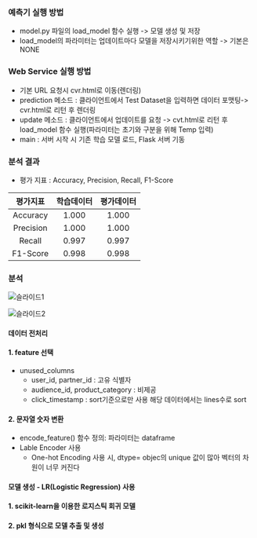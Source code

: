 
### 예측기 실행 방법
- model.py 파일의 load_model 함수 실행 -> 모델 생성 및 저장
- load_model의 파라미터는 업데이트마다 모델을 저장시키기위한 역할 -> 기본은 NONE

### Web Service 실행 방법
- 기본 URL 요청시 cvr.html로 이동(렌더링)
- prediction 메소드 : 클라이언트에서 Test Dataset을 입력하면 데이터 포맷팅->  cvr.html로 리턴 후 렌더링
- update 메소드 : 클라이언트에서 업데이트를 요청 -> cvt.html로 리턴 후 load_model 함수 실행(파라미터는 초기와 구분을 위해 Temp 입력)
- main : 서버 시작 시 기존 학습 모델 로드, Flask 서버 기동

### 분석 결과
- 평가 지표 : Accuracy, Precision, Recall, F1-Score


|평가지표|학습데이터|평가데이터|
|:--:|:--:|:--:|
|Accuracy|1.000|1.000|
|Precision|1.000|1.000|
|Recall|0.997|0.997|
|F1-Score|0.998|0.998|


### 분석

![슬라이드1](https://user-images.githubusercontent.com/74284500/116784388-eeb8b780-aace-11eb-89d2-9da6cd24ae74.JPG)

![슬라이드2](https://user-images.githubusercontent.com/74284500/116784472-5a028980-aacf-11eb-9783-000201e5a061.JPG)

#### 데이터 전처리
#### 1. feature 선택
- unused_columns 
  - user_id, partner_id : 고유 식별자
  - audience_id, product_category : 비제공
  - click_timestamp : sort기준으로만 사용 해당 데이터에서는 lines수로 sort

#### 2. 문자열 숫자 변환
- encode_feature() 함수 정의: 파라미터는 dataframe
- Lable Encoder 사용
  - One-hot Encoding 사용 시, dtype= objec의 unique 값이 많아 벡터의 차원이 너무 커진다

#### 모델 생성 - LR(Logistic Regression) 사용
#### 1. scikit-learn을 이용한 로지스틱 회귀 모델 
#### 2. pkl 형식으로 모델 추출 및 생성



